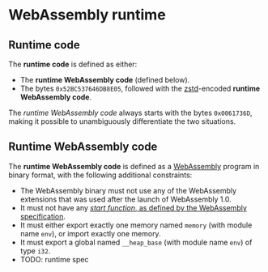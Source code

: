 # WebAssembly runtime

## Runtime code

The **runtime code** is defined as either:

- The **runtime WebAssembly code** (defined below).
- The bytes `0x52BC537646DB8E05`, followed with the [zstd](https://datatracker.ietf.org/doc/html/rfc8878)-encoded **runtime WebAssembly code**.

The *runtime WebAssembly code* always starts with the bytes `0x0061736D`, making it possible to unambiguously differentiate the two situations.

## Runtime WebAssembly code

The **runtime WebAssembly code** is defined as a [WebAssembly](https://webassembly.github.io/spec/) program in binary format, with the following additional constraints:

- The WebAssembly binary must not use any of the WebAssembly extensions that was used after the launch of WebAssembly 1.0.
- It must not have any [*start function*, as defined by the WebAssembly specification](https://webassembly.github.io/spec/core/bikeshed/#start-function%E2%91%A0).
- It must either export exactly one memory named `memory` (with module name `env`), or import exactly one memory.
- It must export a global named `__heap_base` (with module name `env`) of type `i32`.
- TODO: runtime spec
